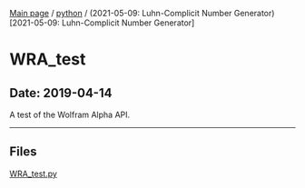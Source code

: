 [Main page](/) / [python](/python) / (2021-05-09: Luhn-Complicit Number Generator)[2021-05-09: Luhn-Complicit Number Generator]

# WRA_test

## Date: 2019-04-14

A test of the Wolfram Alpha API.

-----

## Files

[WRA_test.py](WRA_test.py)